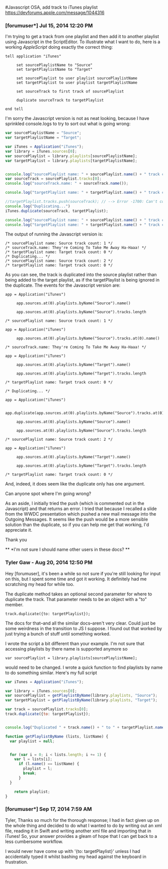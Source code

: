 #Javascript OSA, add track to iTunes playlist
https://devforums.apple.com/message/1044316

### [forumuser*] Jul 15, 2014 12:20 PM

I'm trying to get a track from one playlist and then add it to another playlist using Javascript in the ScriptEditor.  To illustrate what I want to do, here is a working _AppleScript_ doing exactly the correct thing:

```
tell application "iTunes"

     set sourcePlaylistName to "Source"
     set targetPlaylistName to "Target"

     set sourcePlaylist to user playlist sourcePlaylistName
     set targetPlaylist to user playlist targetPlaylistName

     set sourceTrack to first track of sourcePlaylist

     duplicate sourceTrack to targetPlaylist

end tell
```

I'm sorry the Javascript version is not as neat looking, because I have sprinkled console.logs to try to sort out what is going wrong:

```javascript
var sourcePlaylistName = "Source";
var targetPlaylistName = "Target";

var iTunes = Application("iTunes");
var library = iTunes.sources[0];
var sourcePlaylist = library.playlists[sourcePlaylistName];
var targetPlaylist = library.playlists[targetPlaylistName];


console.log("sourcePlaylist name: " + sourcePlaylist.name() + " track count: " + sourcePlaylist.tracks.length);
var sourceTrack = sourcePlaylist.tracks[0];
console.log("sourceTrack.name: " + sourceTrack.name());

console.log("targetPlaylist name: " + targetPlaylist.name() + " track count: " + targetPlaylist.tracks.length);

//targetPlaylist.tracks.push(sourceTrack); // --> Error -1700: Can't convert types.
console.log("Duplicating...")
iTunes.duplicate(sourceTrack, targetPlaylist);

console.log("sourcePlaylist name: " + sourcePlaylist.name() + " track count: " + sourcePlaylist.tracks.length);
console.log("targetPlaylist name: " + targetPlaylist.name() + " track count: " + targetPlaylist.tracks.length);

```

The output of running the Javascript version is:

```
/* sourcePlaylist name: Source track count: 1 */
/* sourceTrack.name: They're Coming To Take Me Away Ha-Haaa! */
/* targetPlaylist name: Target track count: 0 */
/* Duplicating... */
/* sourcePlaylist name: Source track count: 2 */
/* targetPlaylist name: Target track count: 0 */
```

As you can see, the track is duplicated into the source playlist rather than being added to the target playlist, as if the targetPlaylist is being ignored in the duplicate.  The events for the Javascript version are:

```
app = Application("iTunes")

     app.sources.at(0).playlists.byName("Source").name()

     app.sources.at(0).playlists.byName("Source").tracks.length

/* sourcePlaylist name: Source track count: 1 */

app = Application("iTunes")

     app.sources.at(0).playlists.byName("Source").tracks.at(0).name()

/* sourceTrack.name: They're Coming To Take Me Away Ha-Haaa! */

app = Application("iTunes")

     app.sources.at(0).playlists.byName("Target").name()

     app.sources.at(0).playlists.byName("Target").tracks.length

/* targetPlaylist name: Target track count: 0 */

/* Duplicating... */

app = Application("iTunes")

     app.duplicate(app.sources.at(0).playlists.byName("Source").tracks.at(0))

     app.sources.at(0).playlists.byName("Source").name()

     app.sources.at(0).playlists.byName("Source").tracks.length

/* sourcePlaylist name: Source track count: 2 */

app = Application("iTunes")

     app.sources.at(0).playlists.byName("Target").name()

     app.sources.at(0).playlists.byName("Target").tracks.length

/* targetPlaylist name: Target track count: 0 */
```

And, indeed, it does seem like the duplicate only has one argument.

Can anyone spot where I'm going wrong?

As an aside, I initially tried the push (which is commented out in the Javascript) and that returns an error.  I tried that because I recalled a slide from the WWDC presentation which pushed a new mail message into the Outgoing Messages.  It seems like the push would be a more sensible solution than the duplicate, so if you can help me get that working, I'd appreciate it.

Thank you

** *I'm not sure I should name other users in these docs? **

### Tyler Gaw - Aug 20, 2014 12:50 PM

Hey [forumuser], it's been a while so not sure if you're still looking for input on this, but I spent some time and got it working. It definitely had me scratching my head for while too.

The duplicate method takes an optional second parameter for where to duplicate the track. That parameter needs to be an object with a "to" member.

```
track.duplicate({to: targetPlaylist});
```

The docs for that–and all the similar docs–aren't very clear. Could just be some weirdness in the transition to JS I suppose. I found out that worked by just trying a bunch of stuff until something worked.

I wrote the script a bit different than your example. I'm not sure that accessing playlists by there name is supported anymore so

```
var sourcePlaylist = library.playlists[sourcePlaylistName];
```

would need to be changed. I wrote a quick function to find playlists by name to do something similar. Here's my full script

```javascript
var iTunes = Application("iTunes");

var library = iTunes.sources[0];
var sourcePlaylist = getPlaylistByName(library.playlists, "Source");
var targetPlaylist = getPlaylistByName(library.playlists, "Target");

var track = sourcePlaylist.tracks[0];
track.duplicate({to: targetPlaylist});


console.log("Duplicated " + track.name() + " to " + targetPlaylist.name());

function getPlaylistByName (lists, listName) {
  var playlist = null;


  for (var i = 0; i < lists.length; i += 1) {
    var l = lists[i];
      if (l.name() == listName) {
        playlist = l;
        break;
      }
  }

    return playlist;
}
```

### [forumuser*] Sep 17, 2014 7:59 AM

Tyler,  Thanks so much for the thorough response; I had in fact given up on the whole thing and decided to do what I wanted to do by writing out an xml file, reading it in Swift and writing another xml file and importing that in iTunes!  So, your answer provides a gleam of hope that I can get back to a less cumbersome workflow.

I would never have come up with '{to: targetPlaylist}' unless I had accidentally typed it whilst bashing my head against the keyboard in frustration.
